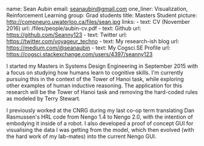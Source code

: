 name: Sean Aubin
email: seanaubin@gmail.com
one_liner: Visualization, Reinforcement Learning
group: Grad students
title: Masters Student
picture: http://compneuro.uwaterloo.ca/files/sean.jpg
links:
    - text: CV (November 2016)
      url: /files/people/aubin-cv.pdf
    - text: Github
      url: https://github.com/Seanny123
    - text: Twitter
      url: https://twitter.com/voyageur_techno
    - text: My research-ish blog
      url: https://medium.com/@seanaubin
    - text: My Cogsci.SE Profile
      url: https://cogsci.stackexchange.com/users/4397/seanny123

I started my Masters in Systems Design Engineering in September 2015 with a focus on studying how humans learn to cognitive skills. I'm currently pursuing this in the context of the Tower of Hanoi task, while exploring other examples of human inductive reasoning. The application for this research will be the Tower of Hanoi task and removing the hard-coded rules as modeled by Terry Stewart.

I previously worked at the CNRG during my last co-op term translating Dan Rasmussen's HRL code from Nengo 1.4 to Nengo 2.0, with the intention of embodying it inside of a robot. I also developed a proof of concept GUI for visualising the data I was getting from the model, which then evolved (with the hard work of my lab-mates) into the current Nengo GUI.
